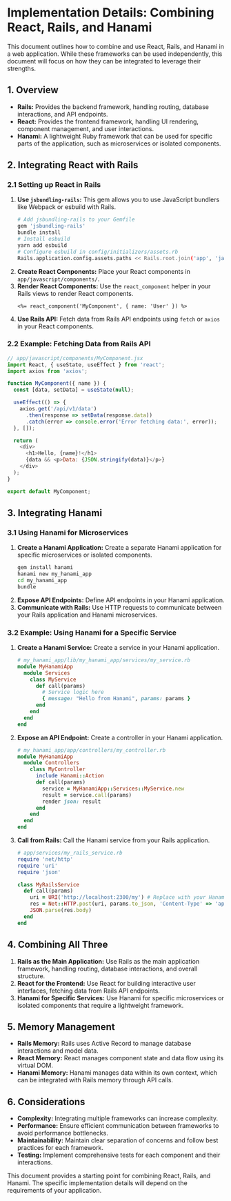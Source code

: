 # Implementation Details: Combining React, Rails, and Hanami

This document outlines how to combine and use React, Rails, and Hanami in a web application. While these frameworks can be used independently, this document will focus on how they can be integrated to leverage their strengths.

## 1. Overview

-   **Rails:** Provides the backend framework, handling routing, database interactions, and API endpoints.
-   **React:** Provides the frontend framework, handling UI rendering, component management, and user interactions.
-   **Hanami:** A lightweight Ruby framework that can be used for specific parts of the application, such as microservices or isolated components.

## 2. Integrating React with Rails

### 2.1 Setting up React in Rails

1.  **Use `jsbundling-rails`:** This gem allows you to use JavaScript bundlers like Webpack or esbuild with Rails.
    ```bash
    # Add jsbundling-rails to your Gemfile
    gem 'jsbundling-rails'
    bundle install
    # Install esbuild
    yarn add esbuild
    # Configure esbuild in config/initializers/assets.rb
    Rails.application.config.assets.paths << Rails.root.join('app', 'javascript')
    ```
2.  **Create React Components:** Place your React components in `app/javascript/components/`.
3.  **Render React Components:** Use the `react_component` helper in your Rails views to render React components.
    ```erb
    <%= react_component('MyComponent', { name: 'User' }) %>
    ```
4.  **Use Rails API:** Fetch data from Rails API endpoints using `fetch` or `axios` in your React components.

### 2.2 Example: Fetching Data from Rails API

```javascript
// app/javascript/components/MyComponent.jsx
import React, { useState, useEffect } from 'react';
import axios from 'axios';

function MyComponent({ name }) {
  const [data, setData] = useState(null);

  useEffect(() => {
    axios.get('/api/v1/data')
      .then(response => setData(response.data))
      .catch(error => console.error('Error fetching data:', error));
  }, []);

  return (
    <div>
      <h1>Hello, {name}!</h1>
      {data && <p>Data: {JSON.stringify(data)}</p>}
    </div>
  );
}

export default MyComponent;
```

## 3. Integrating Hanami

### 3.1 Using Hanami for Microservices

1.  **Create a Hanami Application:** Create a separate Hanami application for specific microservices or isolated components.
    ```bash
    gem install hanami
    hanami new my_hanami_app
    cd my_hanami_app
    bundle
    ```
2.  **Expose API Endpoints:** Define API endpoints in your Hanami application.
3.  **Communicate with Rails:** Use HTTP requests to communicate between your Rails application and Hanami microservices.

### 3.2 Example: Using Hanami for a Specific Service

1.  **Create a Hanami Service:** Create a service in your Hanami application.
    ```ruby
    # my_hanami_app/lib/my_hanami_app/services/my_service.rb
    module MyHanamiApp
      module Services
        class MyService
          def call(params)
            # Service logic here
            { message: "Hello from Hanami", params: params }
          end
        end
      end
    end
    ```
2.  **Expose an API Endpoint:** Create a controller in your Hanami application.
    ```ruby
    # my_hanami_app/app/controllers/my_controller.rb
    module MyHanamiApp
      module Controllers
        class MyController
          include Hanami::Action
          def call(params)
            service = MyHanamiApp::Services::MyService.new
            result = service.call(params)
            render json: result
          end
        end
      end
    end
    ```
3.  **Call from Rails:** Call the Hanami service from your Rails application.
    ```ruby
    # app/services/my_rails_service.rb
    require 'net/http'
    require 'uri'
    require 'json'

    class MyRailsService
      def call(params)
        uri = URI('http://localhost:2300/my') # Replace with your Hanami endpoint
        res = Net::HTTP.post(uri, params.to_json, 'Content-Type' => 'application/json')
        JSON.parse(res.body)
      end
    end
    ```

## 4. Combining All Three

1.  **Rails as the Main Application:** Use Rails as the main application framework, handling routing, database interactions, and overall structure.
2.  **React for the Frontend:** Use React for building interactive user interfaces, fetching data from Rails API endpoints.
3.  **Hanami for Specific Services:** Use Hanami for specific microservices or isolated components that require a lightweight framework.

## 5. Memory Management

-   **Rails Memory:** Rails uses Active Record to manage database interactions and model data.
-   **React Memory:** React manages component state and data flow using its virtual DOM.
-   **Hanami Memory:** Hanami manages data within its own context, which can be integrated with Rails memory through API calls.

## 6. Considerations

-   **Complexity:** Integrating multiple frameworks can increase complexity.
-   **Performance:** Ensure efficient communication between frameworks to avoid performance bottlenecks.
-   **Maintainability:** Maintain clear separation of concerns and follow best practices for each framework.
-   **Testing:** Implement comprehensive tests for each component and their interactions.

This document provides a starting point for combining React, Rails, and Hanami. The specific implementation details will depend on the requirements of your application.